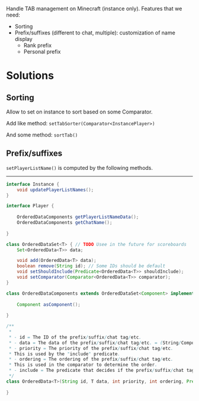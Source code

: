 Handle TAB management on Minecraft (instance only).
Features that we need:
- Sorting
- Prefix/suffixes (different to chat, multiple): customization of name display
  - Rank prefix
  - Personal prefix

# Solutions
## Sorting
Allow to set on instance to sort based on some Comparator.

Add like method: `setTabSorter(Comparator<InstancePlayer>)`

And some method: `sortTab()`

## Prefix/suffixes
`setPlayerListName()` is computed by the following methods.

<hr>

```java
interface Instance {
    void updatePlayerListNames();
}

interface Player {
    
    OrderedDataComponents getPlayerListNameData();
    OrderedDataComponents getChatName();
    
}

class OrderedDataSet<T> { // TODO Usee in the future for scoreboards
    Set<OrderedData<T>> data;

    void add(OrderedData<T> data);
    boolean remove(String id); // Some IDs should be default
    void setShouldInclude(Predicate<OrderedData<T>> shouldInclude);
    void setComparator(Comparator<OrderedData<T>> comparator);
}

class OrderedDataComponents extends OrderedDataSet<Component> implements ComponentLike {
    
    Component asComponent();
    
}

/**
 * 
 * - id = The ID of the prefix/suffix/chat tag/etc.
 * - data = The data of the prefix/suffix/chat tag/etc. = (String/Component)
 * - priority = The priority of the prefix/suffix/chat tag/etc.
 * This is used by the "include" predicate.
 * - ordering = The ordering of the prefix/suffix/chat tag/etc.
 * This is used in the comparator to determine the order.
 * - include = The predicate that decides if the prefix/suffix/chat tag/etc. should be included.
 */
class OrderedData<T>(String id, T data, int priority, int ordering, Predicate<Collection<OrderedData<T>>> include) {
    
}
```